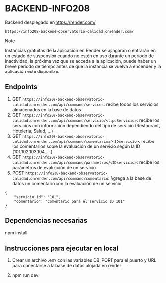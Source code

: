 # BACKEND-INFO208
Backend desplegado en https://render.com/

`https://info208-backend-observatorio-calidad.onrender.com/`


>[!NOTE]
Instancias gratuitas de la aplicación en Render se apagarán o entrarán en un estado de suspensión cuando no estén en uso durante un período de inactividad, la próxima vez que se acceda a la aplicación, puede haber un breve período de tiempo antes de que la instancia se vuelva a encender y la aplicación esté disponible.


## Endpoints

1. GET `https://info208-backend-observatorio-calidad.onrender.com/api/command/services`: recibe todos los servicios almacenados en la base de datos
2. GET `https://info208-backend-observatorio-calidad.onrender.com/api/command/servicio/<tipoServicio>`: recibe los servicios con informacion dependiendo del tipo de servicio (Restaurant, Hoteleria, Salud, ...)
3. GET `https://info208-backend-observatorio-calidad.onrender.com/api/command/comentarios/<IDservicio>`: recibe los comentarios sobre la evaluación de un servicio según la ID (101,102,103,104,....) 
4. GET `https://info208-backend-observatorio-calidad.onrender.com/api/command/parametros/<IDservicio>`: recibe los parámetros de evaluación de un servicio
5. POST `https://info208-backend-observatorio-calidad.onrender.com/api/command/comentario`: Agrega a la base de datos un comentario con la evaluación de un servicio

```
{
    "servicio_id": "101",
    "comentario": "Comentario para el servicio ID 101"
}

```

## Dependencias necesarias

npm install 

## Instrucciones para ejecutar en local

1. Crear un archivo .env con las variables DB_PORT para el puerto y URL para conectarse a la base de datos alojada en render


2. npm run dev
